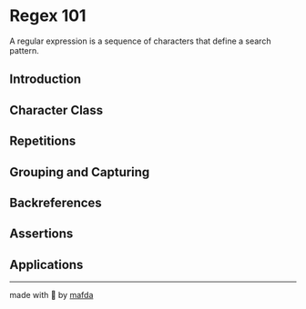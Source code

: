 # Regex 101

A regular expression is a sequence of characters that define a search pattern.

## Introduction

## Character Class

## Repetitions

## Grouping and Capturing

## Backreferences

## Assertions

## Applications

---

made with 💙 by [mafda](https://mafda.github.io/)
